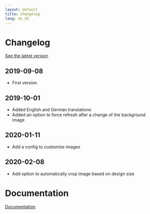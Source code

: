 ```yaml
---
layout: default
title: Changelog
lang: en_US
---
```


# Changelog

[See the latest version](#tocAnchor-1-1-4)

## 2019-09-08

- First version

## 2019-10-01

- Added English and German translations
- Added an option to force refresh after a change of the background image

## 2020-01-11

- Add a config to customize images

## 2020-02-08

- Add option to automatically crop image based on design size

# Documentation

[Documentation]({{site.baseurl}}/)
